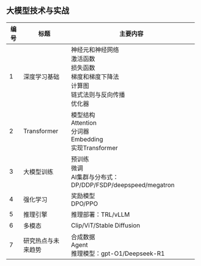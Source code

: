## 大模型技术与实战

| 编号 | 标题 | 主要内容 |
|-----|--------------------|-------------------------------|
|1    | 深度学习基础        |神经元和神经网络<br/> 激活函数<br/>损失函数<br/> 梯度和梯度下降法 <br/>计算图<br/>链式法则与反向传播  <br/>优化器 |
|2    | Transformer        | 模型结构<br/>Attention<br/>分词器 <br/> Embedding  <br/> 实现Transformer   <br/>                        |
|3    | 大模型训练          | 预训练<br/>微调<br/>AI集群与分布式：DP/DDP/FSDP/deepspeed/megatron        |
|4    | 强化学习            |  奖励模型 <br/> DPO/PPO                           |
|5    | 推理引擎            |  推理部署：TRL/vLLM <br/>                            |
|6    | 多模态              |  Clip/ViT/Stable Diffusion                             |
|7    | 研究热点与未来趋势   | 合成数据<br/>   Agent <br/>  推理模型：gpt-O1/Deepseek-R1      |

